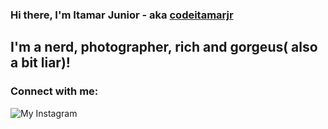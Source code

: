 ### Hi there,   I'm Itamar Junior - aka [codeitamarjr][website]

## I'm a nerd, photographer, rich and gorgeus( also a bit liar)!

### Connect with me:
[<img align="left" alt="My Instagram" widht= "26px" src="https://facebookbrand.com/wp-content/uploads/2021/03/Instagram_AppIcon_Aug2017.png?w=150&h=150" />][instagram]

<br/>
<br/>

[website]: www.itjunior.dev
[codeitamarjr]: https://github.com/codeitamarjr
[instagram]:https://www.instagram.com/it.jr/
[linkedin]:https://www.linkedin.com/in/itamarjr/
[youtube]:https://www.youtube.com/TIemDublin